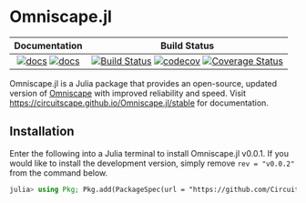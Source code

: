 # Omniscape.jl

| **Documentation**  | **Build Status**|
|:-----------------------------------------------------:|:------------------------------------:|
| [![docs](https://img.shields.io/badge/docs-stable-blue.svg)](https://Circuitscape.github.io/Omniscape.jl/stable) [![docs](https://img.shields.io/badge/docs-dev-blue.svg)](https://Circuitscape.github.io/Omniscape.jl/dev) | [![Build Status](https://travis-ci.org/Circuitscape/Omniscape.jl.svg?branch=master)](https://travis-ci.org/Circuitscape/Omniscape.jl) [![codecov](https://codecov.io/gh/Circuitscape/Omniscape.jl/branch/master/graph/badge.svg)](https://codecov.io/gh/Circuitscape/Omniscape.jl) [![Coverage Status](https://coveralls.io/repos/github/Circuitscape/Omniscape.jl/badge.svg?branch=master)](https://coveralls.io/github/Circuitscape/Omniscape.jl?branch=master)

Omniscape.jl is a Julia package that  provides an open-source, updated version of [Omniscape](https://conservationgateway.org/ConservationByGeography/NorthAmerica/UnitedStates/oregon/science/Documents/McRae_et_al_2016_PNW_CNS_Connectivity.pdf) with improved reliability and speed. Visit https://circuitscape.github.io/Omniscape.jl/stable for documentation.

## Installation
Enter the following into a Julia terminal to install Omniscape.jl v0.0.1. If you would like to install the development version, simply remove `rev = "v0.0.2"` from the command below.
```julia
julia> using Pkg; Pkg.add(PackageSpec(url = "https://github.com/Circuitscape/Omniscape.jl", rev = "v0.0.2"))

```
